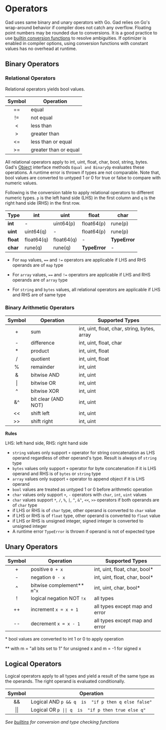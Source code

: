 # Operators

Gad uses same binary and unary operators with Go. Gad relies on Go's wrap-around
behavior if compiler does not catch any overflow. Floating point numbers may be
rounded due to conversions. It is a good practice to use [builtin conversion
functions](builtins.md) to resolve ambiguities. If optimizer is enabled in
compiler options, using conversion functions with constant values has no
overhead at runtime.

## Binary Operators

### Relational Operators

Relational operators yields bool values.

| Symbol | Operation             |
|:------:|-----------------------|
|   ==   | equal                 |
|   !=   | not equal             |
|    <   | less than             |
|    >   | greater than          |
|   <=   | less than or equal    |
|   >=   | greater than or equal |

All relational operators apply to int, uint, float, char, bool, string, bytes.
Gad's [Object](tutorial.md#interfaces) interface methods `Equal and BinaryOp`
evaluates these operations. A runtime error is thrown if types are not
comparable. Note that, bool values are converted to untyped 1 or 0 for true or
false to compare with numeric values.

Following is the conversion table to apply relational operators to different
numeric types. `p` is the left hand side (LHS) in the first column and `q` is
the right hand side (RHS) in the first row.

| Type      | int        | uint       | float          | char          |
|:----------|------------|------------|----------------|---------------|
| **int**   | -          | uint64(p)  | float64(p)     | rune(p)       |
| **uint**  | uint64(q)  | -          | float64(p)     | rune(p)       |
| **float** | float64(q) | float64(q) | -              | **TypeError** |
| **char**  | rune(q)    | rune(q)    | **TypeError**  | -             |

- For `map` values, `==` and `!=` operators are applicable if LHS and RHS
  operands are of `map` type

- For `array` values, `==` and `!=` operators are applicable if LHS and RHS
  operands are of `array` type

- For `string` and `bytes` values, all relational operators are applicable if
  LHS and RHS are of same type

### Binary Arithmetic Operators

| Symbol | Operation          | Supported Types                              |
|:------:|--------------------|----------------------------------------------|
|    +   | sum                | int, uint, float, char, string, bytes, array |
|    -   | difference         | int, uint, float, char                       |
|    *   | product            | int, uint, float                             |
|    /   | quotient           | int, uint, float                             |
|   %    | remainder          | int, uint                                    |
|   &    | bitwise AND        | int, uint                                    |
|   \|   | bitwise OR         | int, uint                                    |
|   ^    | bitwise XOR        | int, uint                                    |
|   &^   | bit clear (AND NOT)| int, uint                                    |
|   <<   | shift left         | int, uint                                    |
|   >>   | shift right        | int, uint                                    |

**Rules**

LHS: left hand side, RHS: right hand side

- `string` values only support `+` operator for string concatenation as LHS
  operand regardless of other operand's type. Result is always of `string` type
- `bytes` values only support `+` operator for byte concatenation if it is LHS
  operand and RHS is of `bytes` or `string` type
- `array` values only support `+` operator to append object if it is LHS operand
- `bool` values are treated as untyped 1 or 0 before arithmetic operation
- `char` values only support `+`, `-` operators with `char`, `int`, `uint`
  values
- `char` values support `*`, `/`, `%`, `|`, `^`, `&^`, `<<`, `>>` operators
  if both operands are of `char` type
- if LHS or RHS is of `char` type, other operand is converted to `char` value
- if LHS or RHS is of `float` type, other operand is converted to `float` value
- if LHS or RHS is unsigned integer, signed integer is converted to unsigned
  integer
- A runtime error `TypeError` is thrown if operand is not of expected type

## Unary Operators

| Symbol | Operation                  | Supported Types                |
|:------:|----------------------------|--------------------------------|
|    +   | positive `0 + x`           | int, uint, float, char, bool*  |
|    -   | negation `0 - x`           | int, uint, float, char, bool*  |
|    ^   | bitwise complement** `m^x` | int, uint, char, bool*         |
|    !   | logical negation NOT `!x`  | all types                      |
|   ++   | increment `x = x + 1`      | all types except map and error |
|   --   | decrement `x = x - 1`      | all types except map and error |

\* bool values are converted to int 1 or 0 to apply operation

\*\* with m = "all bits set to 1" for unsigned x and  m = -1 for signed x

## Logical Operators

Logical operators apply to all types and yield a result of the same type as the
operands. The right operand is evaluated conditionally.

| Symbol | Operation                                           |
|:------:|-----------------------------------------------------|
|   &&   | Logical AND  `p && q  is  "if p then q else false"` |
|   \|\| | Logical OR  `p \|\| q  is  "if p then true else q"` |

_See [builtins](builtins.md) for conversion and type checking functions_
